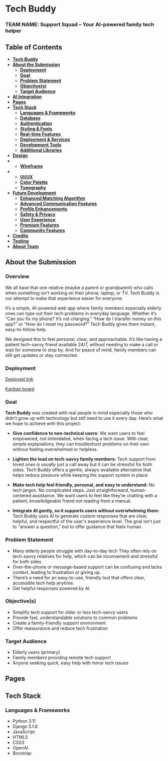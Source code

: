 # Tech Buddy

### TEAM NAME: Support Squad – Your AI-powered family tech helper


## **Table of Contents**
* [**Tech Buddy**](#tech-buddy)
* [**About the Submission**](#about-the-submission)
    + [**Deployment**](#deployment)
    + [**Goal**](#goal)
    + [**Problem Statement**](#problem-statement)
    + [**Objective(s)**](#objectives)
    + [**Target Audience**](#target-audience)
* [**AI Integration**](#ai-integration)
* [**Pages**](#pages)
* [**Tech Stack**](#tech-stack)
    + [**Languages & Frameworks**](#languages--frameworks)
    + [**Database**](#database)
    + [**Authentication**](#authentication)
    + [**Styling & Fonts**](#styling--fonts)
    + [**Real-time Features**](#real-time-features)
    + [**Deployment & Services**](#deployment--services)
    + [**Development Tools**](#development-tools)
    + [**Additional Libraries**](#additional-libraries)
* [**Design**](#design)
*  + [**Wireframe**](#wireframe)
*   + [**UI/UX**](#UI/UX)
    + [**Color Palette**](#color-palette)
    + [**Typography**](#typography)
* [**Future Development**](#future-development)
    + [**Enhanced Matching Algorithm**](#future-development)
    + [**Advanced Communication Features**](#advanced-communication-features)
    + [**Profile Enhancements**](#profile-enhancements)
    + [**Safety & Privacy**](#safety--privacy)
    + [**User Experience**](#user-experience)
    + [**Premium Features**](#premium-features)
    + [**Community Features**](#community-features)
* [**Credits**](#credits)
* [**Testing**](#testing)
* [**About Team**](#team)


## **About the Submission**

### **Overview** 
We all have that one relative (maybe a parent or grandparent) who calls when something isn’t working on their phone, laptop, or TV. Tech Buddy is our attempt to make that experience easier for everyone.

It’s a simple, AI-powered web app where family members especially elderly ones can type out their tech problems in everyday language. Whether it’s “Can you fix my phone? It’s not charging.” “How do I transfer money on this app?” or “How do I reset my password?” Tech Buddy gives them instant, easy-to-follow help.

We designed this to feel personal, clear, and approachable. It’s like having a patient tech-savvy friend available 24/7, without needing to make a call or wait for someone to stop by. And for peace of mind, family members can still get updates or stay connected.


### **Deployment**

[Deployed link](?)

[Kanban board](?)

### **Goal**
**Tech Buddy** was created with real people in mind  especially those who didn’t grow up with technology but still need to use it every day. Here’s what we hope to achieve with this project:

*   **Give confidence to non-technical users:** We want users to feel empowered, not intimidated, when facing a tech issue. With clear, simple explanations, they can troubleshoot problems on their own without feeling overwhelmed or helpless.

*   **Lighten the load on tech-savvy family members:**
Tech support from loved ones is usually just a call away but it can be stressful for both sides. Tech Buddy offers a gentle, always-available alternative that helps reduce pressure while keeping the support system in place.

*   **Make tech help feel friendly, personal, and easy to understand:** No tech jargon. No complicated steps. Just straightforward, human-centered assistance. We want users to feel like they’re chatting with a patient, knowledgeable friend not reading from a manual.

*   **Integrate AI gently, so it supports users without overwhelming them:** Tech Buddy uses AI to generate custom responses that are clear, helpful, and respectful of the user's experience level. The goal isn’t just to “answer a question,” but to offer guidance that feels human.


### **Problem Statement**
 - Many elderly people struggle with day-to-day tech They often rely on tech-savvy relatives for help, which can be inconvenient and stressful for both sides.
 - Over-the-phone or message-based support can be confusing and lacks context, leading to frustration or giving up.
 - There’s a need for an easy-to-use, friendly tool that offers clear, accessible tech help anytime.
 - Get helpful responses powered by AI

### **Objective(s)**
 - Simplify tech support for older or less tech-savvy users
 - Provide fast, understandable solutions to common problems
 - Create a family-friendly support environment
 - Offer reassurance and reduce tech frustration

### **Target Audience**
 - Elderly users (primary)
 - Family members providing remote tech support
 - Anyone seeking quick, easy help with minor tech issues

## **Pages**

## **Tech Stack**

### **Languages & Frameworks**
- Python 3.11
- Django 5.1.6
- JavaScript
- HTML5
- CSS3
- OpenAI 
- Boostrap
